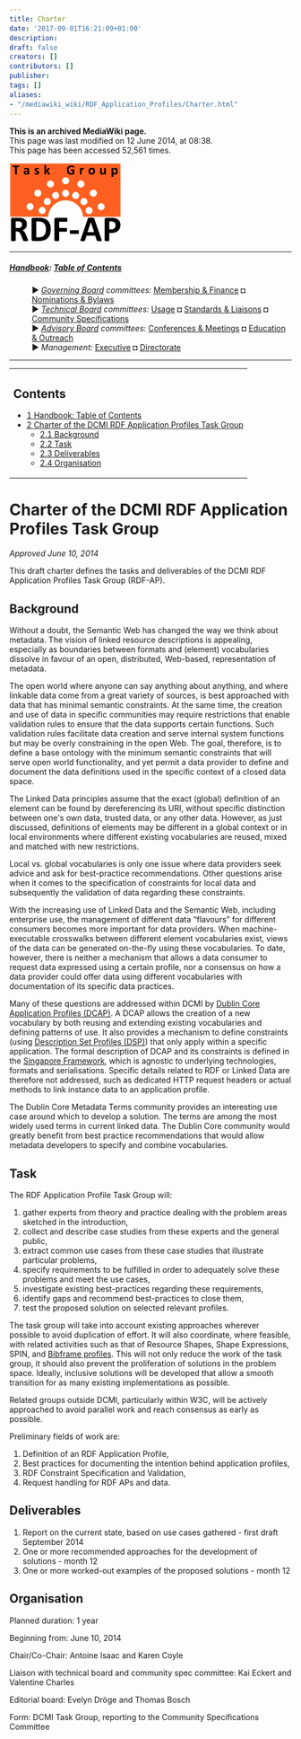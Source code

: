 ```yaml
---
title: Charter
date: '2017-09-01T16:21:09+01:00'
description: 
draft: false
creators: []
contributors: []
publisher: 
tags: []
aliases:
- "/mediawiki_wiki/RDF_Application_Profiles/Charter.html"
---
```


 **This is an archived MediaWiki page.**  
This page was last modified on 12 June 2014, at 08:38.  
This page has been accessed 52,561 times.

[<img alt="RDF AP TG logo" src="/mediawiki_wiki/images/RdfAP_tg.png" width="200" height="141">](/mediawiki_wiki/images/RdfAP_tg.png)

* * *

##### [Handbook](/mediawiki_wiki/DCMI_Handbook "DCMI Handbook"): [Table of Contents](/mediawiki_wiki/DCMI_Handbook/) 
<dl>
<dd> ► <i><a href="/mediawiki_wiki/DCMI_Governing_Board.md" title="DCMI Governing Board">Governing Board</a> committees:</i> <a href="/mediawiki_wiki/DCMI_Governing_Board/finance.md" title="DCMI Governing Board/finance">Membership &amp; Finance</a> ◘ <a href="/mediawiki_wiki/DCMI_Governing_Board/nominations.md" title="DCMI Governing Board/nominations">Nominations &amp; Bylaws</a> 
</dd>
<dd> ► <i><a href="/mediawiki_wiki/DCMI_Technical_Board.md" title="DCMI Technical Board">Technical Board</a> committees:</i> <a href="/mediawiki_wiki/DCMI_Technical_Board/usage.md" title="DCMI Technical Board/usage">Usage</a> ◘ <a href="/mediawiki_wiki/DCMI_Technical_Board/standards.md" title="DCMI Technical Board/standards">Standards &amp; Liaisons</a> ◘ <a href="/mediawiki_wiki/DCMI_Technical_Board/specifications.md" title="DCMI Technical Board/specifications">Community Specifications</a>
</dd>
<dd> ► <i><a href="/mediawiki_wiki/DCMI_Advisory_Board.md" title="DCMI Advisory Board">Advisory Board</a> committees:</i> <a href="/mediawiki_wiki/DCMI_Advisory_Board/meetings.md" title="DCMI Advisory Board/meetings">Conferences &amp; Meetings</a> ◘ <a href="/mediawiki_wiki/DCMI_Advisory_Board/documentation.md" title="DCMI Advisory Board/documentation">Education &amp; Outreach</a>
</dd>
<dd> ► <i>Management:</i> <a href="/mediawiki_wiki/Exec_Committee.md" title="Exec Committee">Executive</a> ◘ <a href="/mediawiki_wiki/Exec_Committee/directorate.md" title="Exec Committee/directorate">Directorate</a>
</dd>
</dl>

* * *

<table id="toc" class="toc">
  <tr>
    <td>
      <div id="toctitle">
        <h2>Contents</h2>
      </div>
      <ul>
        <li class="toclevel-1"><a href="#Handbook:_Table_of_Contents"><span class="tocnumber">1</span> <span class="toctext">Handbook: Table of Contents</span></a></li>
        <li class="toclevel-1 tocsection-1">
          <a href="#Charter_of_the_DCMI_RDF_Application_Profiles_Task_Group"><span class="tocnumber">2</span> <span class="toctext">Charter of the DCMI RDF Application Profiles Task Group</span></a>
          <ul>
            <li class="toclevel-2 tocsection-2"><a href="#Background"><span class="tocnumber">2.1</span> <span class="toctext">Background</span></a></li>
            <li class="toclevel-2 tocsection-3"><a href="#Task"><span class="tocnumber">2.2</span> <span class="toctext">Task</span></a></li>
            <li class="toclevel-2 tocsection-4"><a href="#Deliverables"><span class="tocnumber">2.3</span> <span class="toctext">Deliverables</span></a></li>
            <li class="toclevel-2 tocsection-5"><a href="#Organisation"><span class="tocnumber">2.4</span> <span class="toctext">Organisation</span></a></li>
          </ul>
        </li>
      </ul>
    </td>
  </tr>
</table>


# Charter of the DCMI RDF Application Profiles Task Group 

_Approved June 10, 2014_

This draft charter defines the tasks and deliverables of the DCMI RDF Application Profiles Task Group (RDF-AP).

## Background 

Without a doubt, the Semantic Web has changed the way we think about metadata. The vision of linked resource descriptions is appealing, especially as boundaries between formats and (element) vocabularies dissolve in favour of an open, distributed, Web-based, representation of metadata.

The open world where anyone can say anything about anything, and where linkable data come from a great variety of sources, is best approached with data that has minimal semantic constraints. At the same time, the creation and use of data in specific communities may require restrictions that enable validation rules to ensure that the data supports certain functions. Such validation rules facilitate data creation and serve internal system functions but may be overly constraining in the open Web. The goal, therefore, is to define a base ontology with the minimum semantic constraints that will serve open world functionality, and yet permit a data provider to define and document the data definitions used in the specific context of a closed data space.

The Linked Data principles assume that the exact (global) definition of an element can be found by dereferencing its URI, without specific distinction between one's own data, trusted data, or any other data. However, as just discussed, definitions of elements may be different in a global context or in local environments where different existing vocabularies are reused, mixed and matched with new restrictions.

Local vs. global vocabularies is only one issue where data providers seek advice and ask for best-practice recommendations. Other questions arise when it comes to the specification of constraints for local data and subsequently the validation of data regarding these constraints.

With the increasing use of Linked Data and the Semantic Web, including enterprise use, the management of different data “flavours” for different consumers becomes more important for data providers. When machine-executable crosswalks between different element vocabularies exist, views of the data can be generated on-the-fly using these vocabularies. To date, however, there is neither a mechanism that allows a data consumer to request data expressed using a certain profile, nor a consensus on how a data provider could offer data using different vocabularies with documentation of its specific data practices.

Many of these questions are addressed within DCMI by [Dublin Core Application Profiles (DCAP)](http://dublincore.org/documents/profile-guidelines/). A DCAP allows the creation of a new vocabulary by both reusing and extending existing vocabularies and defining patterns of use. It also provides a mechanism to define constraints (using [Description Set Profiles (DSP)](http://dublincore.org/documents/dc-dsp/)) that only apply within a specific application. The formal description of DCAP and its constraints is defined in the [Singapore Framework](http://dublincore.org/documents/singapore-framework/), which is agnostic to underlying technologies, formats and serialisations. Specific details related to RDF or Linked Data are therefore not addressed, such as dedicated HTTP request headers or actual methods to link instance data to an application profile.

The Dublin Core Metadata Terms community provides an interesting use case around which to develop a solution. The terms are among the most widely used terms in current linked data. The Dublin Core community would greatly benefit from best practice recommendations that would allow metadata developers to specify and combine vocabularies.

## Task 

The RDF Application Profile Task Group will:

1. gather experts from theory and practice dealing with the problem areas sketched in the introduction,
2. collect and describe case studies from these experts and the general public,
3. extract common use cases from these case studies that illustrate particular problems,
4. specify requirements to be fulfilled in order to adequately solve these problems and meet the use cases,
5. investigate existing best-practices regarding these requirements,
6. identify gaps and recommend best-practices to close them,
7. test the proposed solution on selected relevant profiles.

The task group will take into account existing approaches wherever possible to avoid duplication of effort. It will also coordinate, where feasible, with related activities such as that of Resource Shapes, Shape Expressions, SPIN, and [Bibframe profiles](http://www.loc.gov/bibframe/docs/bibframe-profiles.html). This will not only reduce the work of the task group, it should also prevent the proliferation of solutions in the problem space. Ideally, inclusive solutions will be developed that allow a smooth transition for as many existing implementations as possible.

Related groups outside DCMI, particularly within W3C, will be actively approached to avoid parallel work and reach consensus as early as possible.

Preliminary fields of work are:

1. Definition of an RDF Application Profile,
2. Best practices for documenting the intention behind application profiles,
3. RDF Constraint Specification and Validation,
4. Request handling for RDF APs and data.

## Deliverables 

1. Report on the current state, based on use cases gathered - first draft September 2014
2. One or more recommended approaches for the development of solutions - month 12
3. One or more worked-out examples of the proposed solutions - month 12

## Organisation 

Planned duration: 1 year

Beginning from: June 10, 2014

Chair/Co-Chair: Antoine Isaac and Karen Coyle

Liaison with technical board and community spec committee: Kai Eckert and Valentine Charles

Editorial board: Evelyn Dröge and Thomas Bosch

Form: DCMI Task Group, reporting to the Community Specifications Committee

